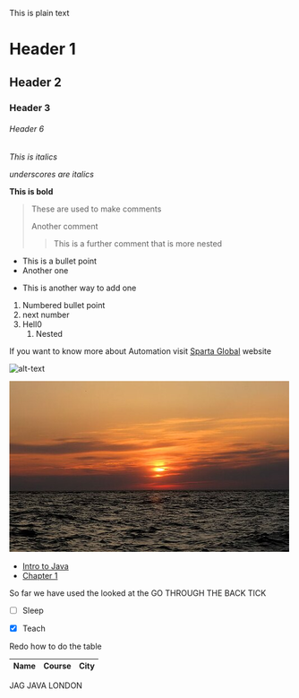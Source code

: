 This is plain text

# Header 1

## Header 2

### Header 3

###### Header 6

*This is italics*

_underscores are italics_

**This is bold**

> These are used to make comments 
>
> Another comment 
> > This is a further comment that is more nested

- This is a bullet point 
- Another one 
* This is another way to add one

1. Numbered bullet point
2. next number
3. Hell0
   1. Nested 

If you want to know more about Automation visit [Sparta Global](https://www.spartaglobal.com) website

![alt-text](https://www.reviewofreligions.org/wp-content/uploads/2021/01/samurai-warrior-smalll-shutterstock_1345891196.jpeg)

![Sunset-pic](./Images/Cape_may.jpg)

- [Intro to Java](#header-1)
- [Chapter 1](#header-6)


So far we have used the looked at the GO THROUGH THE BACK TICK

- [ ] Sleep
- [x] Teach


Redo how to do the table

Name | Course | City 
-----|--------|----- 
JAG    JAVA     LONDON









